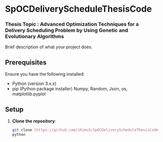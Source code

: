 # SpOCDeliveryScheduleThesisCode

### Thesis Topic : Advanced Optimization Techniques for a Delivery Scheduling Problem by Using Genetic and Evolutionary Algorithms

Brief description of what your project does.

## Prerequisites

Ensure you have the following installed:
- Python (version 3.x.x)
- pip (Python package installer) Numpy, Random, Json, os, matplotlib.pyplot

## Setup

1. **Clone the repository**:

   ```bash
   git clone [https://github.com/shimu5/SpOCDeliveryScheduleThesisCode]
   python 

